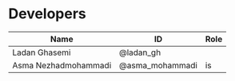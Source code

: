 # Developers
Name | ID | Role
------------ | ------------- | -------------
Ladan Ghasemi | @ladan_gh |
Asma Nezhadmohammadi | @asma_mohammadi |is

